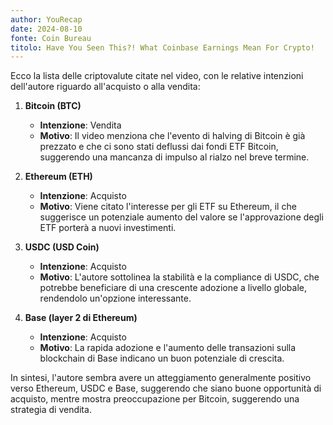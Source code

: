 ```yaml
---
author: YouRecap
date: 2024-08-10
fonte: Coin Bureau
titolo: Have You Seen This?! What Coinbase Earnings Mean For Crypto!
---
```


Ecco la lista delle criptovalute citate nel video, con le relative intenzioni dell'autore riguardo all'acquisto o alla vendita:

1. **Bitcoin (BTC)**
   - **Intenzione**: Vendita
   - **Motivo**: Il video menziona che l'evento di halving di Bitcoin è già prezzato e che ci sono stati deflussi dai fondi ETF Bitcoin, suggerendo una mancanza di impulso al rialzo nel breve termine.

2. **Ethereum (ETH)**
   - **Intenzione**: Acquisto
   - **Motivo**: Viene citato l'interesse per gli ETF su Ethereum, il che suggerisce un potenziale aumento del valore se l'approvazione degli ETF porterà a nuovi investimenti.

3. **USDC (USD Coin)**
   - **Intenzione**: Acquisto
   - **Motivo**: L'autore sottolinea la stabilità e la compliance di USDC, che potrebbe beneficiare di una crescente adozione a livello globale, rendendolo un'opzione interessante.

4. **Base (layer 2 di Ethereum)**
   - **Intenzione**: Acquisto
   - **Motivo**: La rapida adozione e l'aumento delle transazioni sulla blockchain di Base indicano un buon potenziale di crescita.

In sintesi, l'autore sembra avere un atteggiamento generalmente positivo verso Ethereum, USDC e Base, suggerendo che siano buone opportunità di acquisto, mentre mostra preoccupazione per Bitcoin, suggerendo una strategia di vendita.
